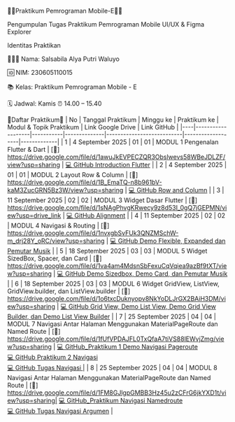🧸🎀Praktikum Pemrograman Mobile-E🍰🍓

Pengumpulan Tugas Praktikum Pemrograman Mobile
UI/UX & Figma Explorer 

Identitas Praktikan

👩🏻‍💻 Nama: Salsabila Alya Putri Waluyo

🆔 NIM: 230605110015

📚 Kelas: Praktikum Pemrograman Mobile - E

🗓️ Jadwal: Kamis ⏰ 14.00 – 15.40

🌸Daftar Praktikum🌸
| No | Tanggal Praktikum | Minggu ke | Praktikum ke | Modul & Topik Praktikum           | Link Google Drive | Link GitHub |
|----|-------------------|-----------|--------------|---------------------------|-------------------|-------------|
| 1  | 4 September 2025  | 01        | 01           | MODUL 1 Pengenalan Flutter & Dart | [📂] https://drive.google.com/file/d/1awuJkEVPECZQR3Obslwevs58WBeJDLZF/view?usp=sharing | [💻 GitHub Introduction Flutter](https://github.com/SalsabilaAlya26/mobile-programming-practicum-pertemuan-1-modul-1-) |
| 2  | 4 September 2025  | 01        | 01           | MODUL 2 Layout Row & Column       | [📂] https://drive.google.com/file/d/1B_EmaTQ-n8b961bV-kaM3ZucGRN5Bz3W/view?usp=sharing | [💻 GitHub Row and Column](https://github.com/SalsabilaAlya26/mobile-programming-practicum-pertemuan-1-modul-2.git) |
| 3  | 11 September 2025 | 02        | 02           | MODUL 3 Widget Dasar Flutter      | [📂] https://drive.google.com/file/d/1sNAgPhvgKRwecy9z8d53I_0gQ7jGEPMN/view?usp=drive_link | [💻 GitHub Alignment](https://github.com/SalsabilaAlya26/mobile-programming-practicum-pertemuan-2-modul-1.git) |
| 4  | 11 September 2025 | 02        | 02           | MODUL 4 Navigasi & Routing        | [📂] https://drive.google.com/file/d/1nvxgbSvFUk3QNZMSchW-m_drj28Y_oRC/view?usp=sharing | [💻 GitHub Demo Flexible, Expanded dan Pemutar Musik](https://github.com/SalsabilaAlya26/mobile-programming-practicum-pertemuan-2-modul-2.git) |
| 5  | 18 September 2025 | 03        | 03           | MODUL 5 Widget SizedBox, Spacer, dan Card  | [📂] https://drive.google.com/file/d/1va4am4MdsnSbFexuCqVqiea9azBf9tXT/view?usp=sharing | [💻 GitHub Demo Sizedbox, Demo Card, dan Pemutar Musik](https://github.com/SalsabilaAlya26/mobile-programming-practicum-pertemuan-3-modul-1.git) |
| 6 | 18 September 2025 | 03         | 03           | MODUL 6 Widget GridView, ListView, GridView.builder, dan ListView.builder |  [📂] https://drive.google.com/file/d/1o6txcDuknyopv8NkYoDLJrGX2BAiH3DM/view?usp=sharing | [💻 GitHub Grid View, Demo List View, Demo Grid View Builder, dan Demo List View Builder](https://github.com/SalsabilaAlya26/mobile-programming-practicum-pertemuan-3-modul-2.git) |
| 7 | 25 September 2025 | 04        | 04          | MODUL 7 Navigasi Antar Halaman Menggunakan MaterialPageRoute dan Named Route |  [📂] https://drive.google.com/file/d/1fUfVPDAJFL0TxQfaA7tiVS88lEWvjZmg/view?usp=sharing | [💻 GitHub_Praktikum 1 Demo Navigasi Pageroute](https://github.com/SalsabilaAlya26/demo.navigasi.pageroute.git) <br> [💻 GitHub Praktikum 2 Navigasi](https://github.com/SalsabilaAlya26/demo_navigasi_tugas2.git) <br>[💻 GitHub Tugas Navigasi ](https://github.com/SalsabilaAlya26/mobile-programming-practicum-pertemuan-4-modul-1.git)  |
| 8 | 25 September 2025 | 04        | 04          | MODUL 8 Navigasi Antar Halaman Menggunakan MaterialPageRoute dan Named Route |  [📂] https://drive.google.com/file/d/1FM8GJlgpGMBB3Hz45u2zCFrG6jkYXD1t/view?usp=sharing| [💻 GitHub_Praktikum Navigasi Namedroute](https://github.com/SalsabilaAlya26/demo.navigasi.namedroute.git) <br> [💻 GitHub Tugas Navigasi Argumen](https://github.com/SalsabilaAlya26/navigasi.argumen.git) |
